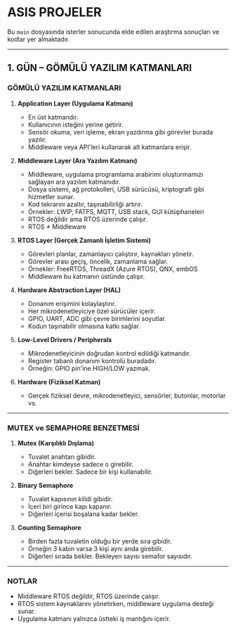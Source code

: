 # ASIS PROJELER

Bu `main` dosyasında isterler sonucunda elde edilen araştırma sonuçları ve kodlar yer almaktadır.

---

## 1. GÜN – GÖMÜLÜ YAZILIM KATMANLARI

### GÖMÜLÜ YAZILIM KATMANLARI

1. **Application Layer (Uygulama Katmanı)**  
   - En üst katmandır.  
   - Kullanıcının isteğini yerine getirir.  
   - Sensör okuma, veri işleme, ekran yazdırma gibi görevler burada yazılır.  
   - Middleware veya API'leri kullanarak alt katmanlara erişir.

2. **Middleware Layer (Ara Yazılım Katmanı)**  
   - Middleware, uygulama programlama arabirimi oluşturmamızı sağlayan ara yazılım katmanıdır.  
   - Dosya sistemi, ağ protokolleri, USB sürücüsü, kriptografi gibi hizmetler sunar.  
   - Kod tekrarını azaltır, taşınabilirliği artırır.  
   - Örnekler: LWIP, FATFS, MQTT, USB stack, GUI kütüphaneleri  
   - RTOS değildir ama RTOS üzerinde çalışır.  
   - RTOS ≠ Middleware

3. **RTOS Layer (Gerçek Zamanlı İşletim Sistemi)**  
   - Görevleri planlar, zamanlayıcı çalıştırır, kaynakları yönetir.  
   - Görevler arası geçiş, öncelik, zamanlama sağlar.  
   - Örnekler: FreeRTOS, ThreadX (Azure RTOS), QNX, embOS  
   - Middleware bu katmanın üstünde çalışır.

4. **Hardware Abstraction Layer (HAL)**  
   - Donanım erişimini kolaylaştırır.  
   - Her mikrodenetleyiciye özel sürücüler içerir.  
   - GPIO, UART, ADC gibi çevre birimlerini soyutlar.  
   - Kodun taşınabilir olmasına katkı sağlar.

5. **Low-Level Drivers / Peripherals**  
   - Mikrodenetleyicinin doğrudan kontrol edildiği katmandır.  
   - Register tabanlı donanım kontrolü buradadır.  
   - Örneğin: GPIO pin'ine HIGH/LOW yazmak.

6. **Hardware (Fiziksel Katman)**  
   - Gerçek fiziksel devre, mikrodenetleyici, sensörler, butonlar, motorlar vs.

---

### MUTEX ve SEMAPHORE BENZETMESİ

1. **Mutex (Karşılıklı Dışlama)**  
   - Tuvalet anahtarı gibidir.  
   - Anahtar kimdeyse sadece o girebilir.  
   - Diğerleri bekler. Sadece bir kişi kullanabilir.

2. **Binary Semaphore**  
   - Tuvalet kapısının kilidi gibidir.  
   - İçeri biri girince kapı kapanır.  
   - Diğerleri içerisi boşalana kadar bekler.

3. **Counting Semaphore**  
   - Birden fazla tuvaletin olduğu bir yerde sıra gibidir.  
   - Örneğin 3 kabin varsa 3 kişi aynı anda girebilir.  
   - Diğerleri sırada bekler. Bekleyen sayısı semafor sayısıdır.

---

### NOTLAR

- Middleware RTOS değildir, RTOS üzerinde çalışır.  
- RTOS sistem kaynaklarını yönetirken, middleware uygulama desteği sunar.  
- Uygulama katmanı yalnızca üstteki iş mantığını içerir.
